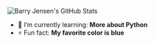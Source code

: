 ![Barry Jensen's GitHub Stats](https://github-readme-stats.vercel.app/api?username=barryjensen-dev&show_icons=true&theme=radical)
- 🌱 I’m currently learning: **More about Python**
- ⚡ Fun fact: **My favorite color is blue**
